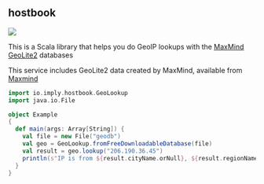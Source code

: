 ## hostbook

<img src="https://cloud.githubusercontent.com/assets/1214075/9833710/7f8fe0f6-5956-11e5-9098-1c3f413186f5.png" />

This is a Scala library that helps you do GeoIP lookups with the
[MaxMind GeoLite2](https://www.maxmind.com/en/geoip2-services-and-databases) databases

This service includes GeoLite2 data created by MaxMind, available from [Maxmind](http://www.maxmind.com)

```scala
import io.imply.hostbook.GeoLookup
import java.io.File

object Example
{
  def main(args: Array[String]) {
    val file = new File("geodb")
    val geo = GeoLookup.fromFreeDownloadableDatabase(file)
    val result = geo.lookup("206.190.36.45")
    println(s"IP is from ${result.cityName.orNull}, ${result.regionName.orNull}, ${result.countryName.orNull}.")
  }
}
```
